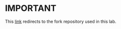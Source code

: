 # IMPORTANT

This [link](https://github.com/rininobaron/gkpbt-css-circle) redirects to the fork repository used in this lab.